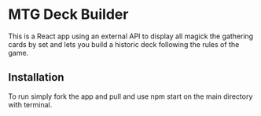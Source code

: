 # MTG Deck Builder

This is a React app using an external API to display all magick the gathering cards by set and lets you build a historic deck following the rules of the game.

## Installation 

To run simply fork the app and pull and use npm start on the main directory with terminal.
